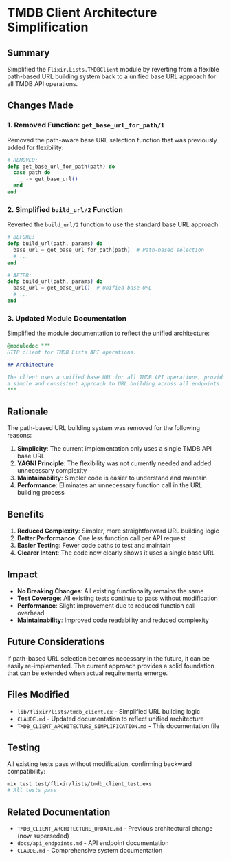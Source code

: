 # TMDB Client Architecture Simplification

## Summary

Simplified the `Flixir.Lists.TMDBClient` module by reverting from a flexible path-based URL building system back to a unified base URL approach for all TMDB API operations.

## Changes Made

### 1. Removed Function: `get_base_url_for_path/1`

Removed the path-aware base URL selection function that was previously added for flexibility:

```elixir
# REMOVED:
defp get_base_url_for_path(path) do
  case path do
    _ -> get_base_url()
  end
end
```

### 2. Simplified `build_url/2` Function

Reverted the `build_url/2` function to use the standard base URL approach:

```elixir
# BEFORE:
defp build_url(path, params) do
  base_url = get_base_url_for_path(path)  # Path-based selection
  # ...
end

# AFTER:
defp build_url(path, params) do
  base_url = get_base_url()  # Unified base URL
  # ...
end
```

### 3. Updated Module Documentation

Simplified the module documentation to reflect the unified architecture:

```elixir
@moduledoc """
HTTP client for TMDB Lists API operations.

## Architecture

The client uses a unified base URL for all TMDB API operations, providing
a simple and consistent approach to URL building across all endpoints.
"""
```

## Rationale

The path-based URL building system was removed for the following reasons:

1. **Simplicity**: The current implementation only uses a single TMDB API base URL
2. **YAGNI Principle**: The flexibility was not currently needed and added unnecessary complexity
3. **Maintainability**: Simpler code is easier to understand and maintain
4. **Performance**: Eliminates an unnecessary function call in the URL building process

## Benefits

1. **Reduced Complexity**: Simpler, more straightforward URL building logic
2. **Better Performance**: One less function call per API request
3. **Easier Testing**: Fewer code paths to test and maintain
4. **Clearer Intent**: The code now clearly shows it uses a single base URL

## Impact

- **No Breaking Changes**: All existing functionality remains the same
- **Test Coverage**: All existing tests continue to pass without modification
- **Performance**: Slight improvement due to reduced function call overhead
- **Maintainability**: Improved code readability and reduced complexity

## Future Considerations

If path-based URL selection becomes necessary in the future, it can be easily re-implemented. The current approach provides a solid foundation that can be extended when actual requirements emerge.

## Files Modified

- `lib/flixir/lists/tmdb_client.ex` - Simplified URL building logic
- `CLAUDE.md` - Updated documentation to reflect unified architecture
- `TMDB_CLIENT_ARCHITECTURE_SIMPLIFICATION.md` - This documentation file

## Testing

All existing tests pass without modification, confirming backward compatibility:

```bash
mix test test/flixir/lists/tmdb_client_test.exs
# All tests pass
```

## Related Documentation

- `TMDB_CLIENT_ARCHITECTURE_UPDATE.md` - Previous architectural change (now superseded)
- `docs/api_endpoints.md` - API endpoint documentation
- `CLAUDE.md` - Comprehensive system documentation